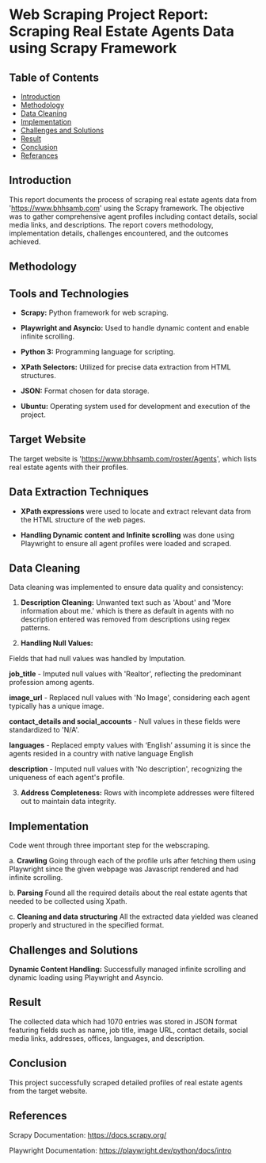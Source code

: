 # Web Scraping Project Report: Scraping Real Estate Agents Data using Scrapy Framework

## Table of Contents

- [Introduction](#introduction)
- [Methodology](#methodology)
- [Data Cleaning](#data-cleaning)
- [Implementation](#implementation)
- [Challenges and Solutions](#challenges-and-solutions)
- [Result](#result)
- [Conclusion](#coclusion)
- [Referances](#referances)

## Introduction

This report documents the process of scraping real estate agents data from 'https://www.bhhsamb.com' using the Scrapy framework. The objective was to gather comprehensive agent profiles including contact details, social media links, and descriptions. The report covers methodology, implementation details, challenges encountered, and the outcomes achieved.

## Methodology

## Tools and Technologies

- **Scrapy:** Python framework for web scraping.

- **Playwright and Asyncio:** Used to handle dynamic content and enable infinite scrolling.

- **Python 3:** Programming language for scripting.

- **XPath Selectors:** Utilized for precise data extraction from HTML structures.

- **JSON:** Format chosen for data storage.

- **Ubuntu:** Operating system used for development and execution of the project.

## Target Website

The target website is 'https://www.bhhsamb.com/roster/Agents', which lists real estate agents with their profiles.

## Data Extraction Techniques

- **XPath expressions** were used to locate and extract relevant data from the HTML structure of the web pages.

- **Handling Dynamic content and Infinite scrolling** was done using Playwright to ensure all agent profiles were loaded and scraped.
  
## Data Cleaning

Data cleaning was implemented to ensure data quality and consistency:

1. **Description Cleaning:** Unwanted text such as 'About' and 'More information about me.' which is there as default in agents with no description entered was removed from descriptions using regex patterns.

2. **Handling Null Values:**

Fields that had null values was handled by Imputation.

  **job_title** - Imputed null values with 'Realtor', reflecting the predominant profession among agents.
  
  **image_url** - Replaced null values with 'No Image', considering each agent typically has a unique image.
  
  **contact_details and social_accounts** - Null values in these fields were standardized to 'N/A'.
  
  **languages** - Replaced empty values with ‘English’ assuming it is since the agents resided in a country with native language English
  
  **description** - Imputed null values with 'No description', recognizing the uniqueness of each agent's profile.

3. **Address Completeness:** Rows with incomplete addresses were filtered out to maintain data integrity.

## Implementation

Code went through three important step for the webscraping.

a. **Crawling**
Going through each of the profile urls after fetching them using Playwright since the given webpage was Javascript rendered and had infinite scrolling.

b. **Parsing**
Found all the required details about the real estate agents that needed to be collected using Xpath.

c. **Cleaning and data structuring**
All the extracted data yielded was cleaned properly and structured in the specified format.

## Challenges and Solutions

**Dynamic Content Handling:** Successfully managed infinite scrolling and dynamic loading using Playwright and Asyncio.

## Result 
 The collected data which had 1070 entries was stored in JSON format featuring fields such as name, job title, image URL, contact details, social media links, addresses, offices, languages, and description.

## Conclusion

This project successfully scraped detailed profiles of real estate agents from the target website. 

## References

Scrapy Documentation: https://docs.scrapy.org/

Playwright Documentation: https://playwright.dev/python/docs/intro


